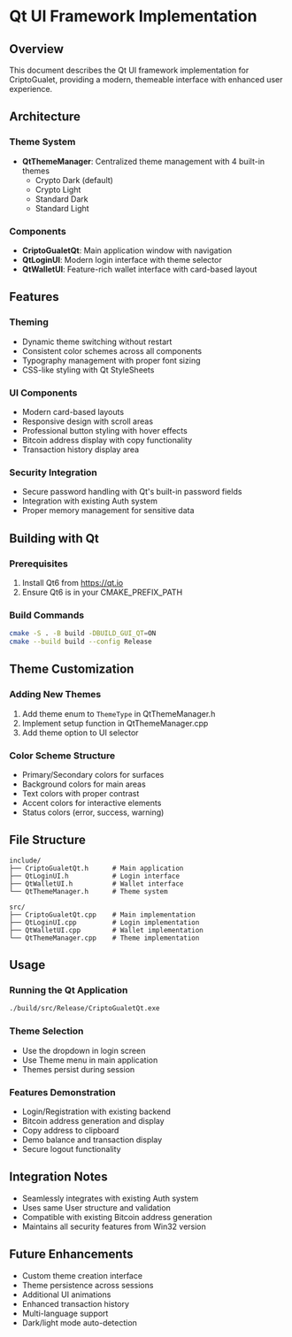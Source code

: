# Qt UI Framework Implementation

## Overview

This document describes the Qt UI framework implementation for CriptoGualet, providing a modern, themeable interface with enhanced user experience.

## Architecture

### Theme System
- **QtThemeManager**: Centralized theme management with 4 built-in themes
  - Crypto Dark (default)
  - Crypto Light
  - Standard Dark
  - Standard Light

### Components
- **CriptoGualetQt**: Main application window with navigation
- **QtLoginUI**: Modern login interface with theme selector
- **QtWalletUI**: Feature-rich wallet interface with card-based layout

## Features

### Theming
- Dynamic theme switching without restart
- Consistent color schemes across all components
- Typography management with proper font sizing
- CSS-like styling with Qt StyleSheets

### UI Components
- Modern card-based layouts
- Responsive design with scroll areas
- Professional button styling with hover effects
- Bitcoin address display with copy functionality
- Transaction history display area

### Security Integration
- Secure password handling with Qt's built-in password fields
- Integration with existing Auth system
- Proper memory management for sensitive data

## Building with Qt

### Prerequisites
1. Install Qt6 from https://qt.io
2. Ensure Qt6 is in your CMAKE_PREFIX_PATH

### Build Commands
```bash
cmake -S . -B build -DBUILD_GUI_QT=ON
cmake --build build --config Release
```

## Theme Customization

### Adding New Themes
1. Add theme enum to `ThemeType` in QtThemeManager.h
2. Implement setup function in QtThemeManager.cpp
3. Add theme option to UI selector

### Color Scheme Structure
- Primary/Secondary colors for surfaces
- Background colors for main areas
- Text colors with proper contrast
- Accent colors for interactive elements
- Status colors (error, success, warning)

## File Structure

```
include/
├── CriptoGualetQt.h      # Main application
├── QtLoginUI.h           # Login interface
├── QtWalletUI.h          # Wallet interface
└── QtThemeManager.h      # Theme system

src/
├── CriptoGualetQt.cpp    # Main implementation
├── QtLoginUI.cpp         # Login implementation
├── QtWalletUI.cpp        # Wallet implementation
└── QtThemeManager.cpp    # Theme implementation
```

## Usage

### Running the Qt Application
```bash
./build/src/Release/CriptoGualetQt.exe
```

### Theme Selection
- Use the dropdown in login screen
- Use Theme menu in main application
- Themes persist during session

### Features Demonstration
- Login/Registration with existing backend
- Bitcoin address generation and display
- Copy address to clipboard
- Demo balance and transaction display
- Secure logout functionality

## Integration Notes

- Seamlessly integrates with existing Auth system
- Uses same User structure and validation
- Compatible with existing Bitcoin address generation
- Maintains all security features from Win32 version

## Future Enhancements

- Custom theme creation interface
- Theme persistence across sessions
- Additional UI animations
- Enhanced transaction history
- Multi-language support
- Dark/light mode auto-detection
